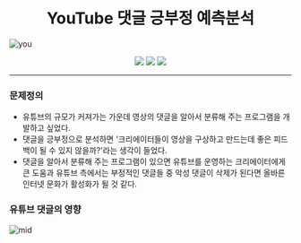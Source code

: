 # <div align=center>YouTube 댓글 긍부정 예측분석</div>

![you](https://user-images.githubusercontent.com/79899868/235564536-f334f776-56aa-494d-aaec-bba49b6d521c.png)<br>
<div align=center>
<img src="https://img.shields.io/badge/Python-3776AB?style=flat-square&logo=Python&logoColor=white"/></a>
<img src="https://img.shields.io/badge/PyTorch-E34F26?style=flat-square&logo=PyTorch&logoColor=white"/></a>
<img src="https://img.shields.io/badge/Jupyter-F37626?style=flat-square&logo=Jupyter&logoColor=white"/></a>
</div><hr>

### 문제정의
- 유튜브의 규모가 커져가는 가운데 영상의 댓글을 알아서 분류해 주는 프로그램을 개발하고 싶었다.
- 댓글을 긍부정으로 분석하면 '크리에이터들이 영상을 구상하고 만드는데 좋은 피드백이 될 수 있지 않을까?'라는 생각이 들었다.
- 댓글을 알아서 분류해 주는 프로그램이 있으면 유튜브를 운영하는 크리에이터에게 큰 도움과 유튜브 측에서는 부정적인 댓글들 중 악성 댓글이 삭제가 된다면 올바른 인터넷 문화가 활성화가 될 것 같다.
### 유튜브 댓글의 영향

![mid](https://user-images.githubusercontent.com/79899868/235570850-3035ea30-2c6f-4c59-9275-909ff0a82bc9.jpg)

